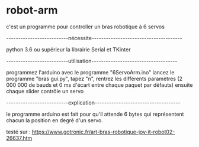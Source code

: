 # robot-arm

c'est un programme pour controller un bras robotique à 6 servos 

--------------------------nécessite--------------------------------------

python 3.6 ou supérieur la librairie Serial et TKinter 

--------------------------utilisation------------------------------------ 

programmez l'arduino avec le programme "6ServoArm.ino" lancez le programme "bras gui.py", tapez "n", rentrez les différents paramètres (2 000 000 de bauds et 0 ms d'écart entre chaque paquet par défauts) ensuite chaque slider contrôle un servo 

--------------------------explication------------------------------------

le programme arduino est fait pour qu'il attende 6 bytes qui représentent chacun la position en degré d'un servo.

testé sur : https://www.gotronic.fr/art-bras-robotique-joy-it-robot02-26637.htm
